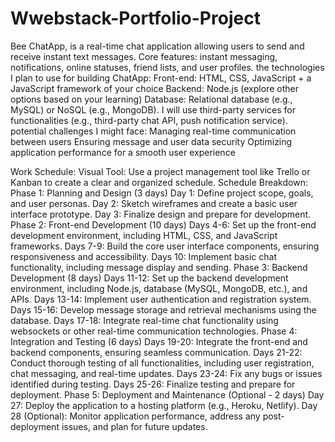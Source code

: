 # Wwebstack-Portfolio-Project 
Bee ChatApp,  is a real-time chat application allowing users to send and receive instant text messages.
Core features: instant messaging, notifications, online statuses, friend lists, and user profiles.
the technologies  I plan to use for building ChatApp:
Front-end: HTML, CSS, JavaScript + a JavaScript framework of your choice
Backend: Node.js (explore other options based on your learning)
Database: Relational database (e.g., MySQL) or NoSQL (e.g., MongoDB).
I will use third-party services for functionalities (e.g., third-party chat API, push notification service).
potential challenges I might face:
Managing real-time communication between users
Ensuring message and user data security
Optimizing application performance for a smooth user experience
 
 Work Schedule:
Visual Tool: Use a project management tool like Trello or Kanban to create a clear and organized schedule.
Schedule Breakdown:
Phase 1: Planning and Design (3 days)
Day 1: Define project scope, goals, and user personas.
Day 2: Sketch wireframes and create a basic user interface prototype.
Day 3: Finalize design and prepare for development.
Phase 2: Front-end Development (10 days)
Days 4-6: Set up the front-end development environment, including HTML, CSS, and JavaScript frameworks.
Days 7-9: Build the core user interface components, ensuring responsiveness and accessibility.
Days 10: Implement basic chat functionality, including message display and sending.
Phase 3: Backend Development (8 days)
Days 11-12: Set up the backend development environment, including Node.js, database (MySQL, MongoDB, etc.), and APIs.
Days 13-14: Implement user authentication and registration system.
Days 15-16: Develop message storage and retrieval mechanisms using the database.
Days 17-18: Integrate real-time chat functionality using websockets or other real-time communication technologies.
Phase 4: Integration and Testing (6 days)
Days 19-20: Integrate the front-end and backend components, ensuring seamless communication.
Days 21-22: Conduct thorough testing of all functionalities, including user registration, chat messaging, and real-time updates.
Days 23-24: Fix any bugs or issues identified during testing.
Days 25-26: Finalize testing and prepare for deployment.
Phase 5: Deployment and Maintenance (Optional - 2 days)
Day 27: Deploy the application to a hosting platform (e.g., Heroku, Netlify).
Day 28 (Optional): Monitor application performance, address any post-deployment issues, and plan for future updates.


